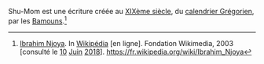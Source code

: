 <!-- TITLE: Shu Mom -->
<!-- SUBTITLE: Présentation de l'écriture Shu Mom -->

Shu-Mom est une écriture créée au [XIXème siècle](/histoire/date/calendrier-gregorien/par-siecle/xixeme-siecle), du [calendrier Grégorien](), par les [Bamouns](/peuple/afrique/a-situer/bamoun).[^1]


[^1]: [Ibrahim Njoya](https://fr.wikipedia.org/wiki/Ibrahim_Njoya). In [Wikipédia](https://fr.wikipedia.org/) [en ligne]. Fondation Wikimedia, 2003 [consulté le [10](/histoire/date/calendrier-gregorien/par-jour/10) [Juin](/histoire/date/calendrier-gregorien/par-mois/juin) [2018](/histoire/date/calendrier-gregorien/par-annee/2018)]. https://fr.wikipedia.org/wiki/Ibrahim_Njoya